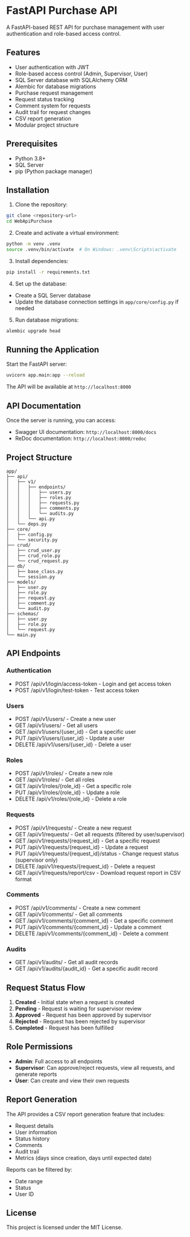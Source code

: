 # FastAPI Purchase API

A FastAPI-based REST API for purchase management with user authentication and role-based access control.

## Features

- User authentication with JWT
- Role-based access control (Admin, Supervisor, User)
- SQL Server database with SQLAlchemy ORM
- Alembic for database migrations
- Purchase request management
- Request status tracking
- Comment system for requests
- Audit trail for request changes
- CSV report generation
- Modular project structure

## Prerequisites

- Python 3.8+
- SQL Server
- pip (Python package manager)

## Installation

1. Clone the repository:
```bash
git clone <repository-url>
cd WebApiPurchase
```

2. Create and activate a virtual environment:
```bash
python -m venv .venv
source .venv/bin/activate  # On Windows: .venv\Scripts\activate
```

3. Install dependencies:
```bash
pip install -r requirements.txt
```

4. Set up the database:
- Create a SQL Server database
- Update the database connection settings in `app/core/config.py` if needed

5. Run database migrations:
```bash
alembic upgrade head
```

## Running the Application

Start the FastAPI server:
```bash
uvicorn app.main:app --reload
```

The API will be available at `http://localhost:8000`

## API Documentation

Once the server is running, you can access:
- Swagger UI documentation: `http://localhost:8000/docs`
- ReDoc documentation: `http://localhost:8000/redoc`

## Project Structure

```
app/
├── api/
│   ├── v1/
│   │   ├── endpoints/
│   │   │   ├── users.py
│   │   │   ├── roles.py
│   │   │   ├── requests.py
│   │   │   ├── comments.py
│   │   │   └── audits.py
│   │   └── api.py
│   └── deps.py
├── core/
│   ├── config.py
│   └── security.py
├── crud/
│   ├── crud_user.py
│   ├── crud_role.py
│   └── crud_request.py
├── db/
│   ├── base_class.py
│   └── session.py
├── models/
│   ├── user.py
│   ├── role.py
│   ├── request.py
│   ├── comment.py
│   └── audit.py
├── schemas/
│   ├── user.py
│   ├── role.py
│   └── request.py
└── main.py
```

## API Endpoints

### Authentication
- POST /api/v1/login/access-token - Login and get access token
- POST /api/v1/login/test-token - Test access token

### Users
- POST /api/v1/users/ - Create a new user
- GET /api/v1/users/ - Get all users
- GET /api/v1/users/{user_id} - Get a specific user
- PUT /api/v1/users/{user_id} - Update a user
- DELETE /api/v1/users/{user_id} - Delete a user

### Roles
- POST /api/v1/roles/ - Create a new role
- GET /api/v1/roles/ - Get all roles
- GET /api/v1/roles/{role_id} - Get a specific role
- PUT /api/v1/roles/{role_id} - Update a role
- DELETE /api/v1/roles/{role_id} - Delete a role

### Requests
- POST /api/v1/requests/ - Create a new request
- GET /api/v1/requests/ - Get all requests (filtered by user/supervisor)
- GET /api/v1/requests/{request_id} - Get a specific request
- PUT /api/v1/requests/{request_id} - Update a request
- PUT /api/v1/requests/{request_id}/status - Change request status (supervisor only)
- DELETE /api/v1/requests/{request_id} - Delete a request
- GET /api/v1/requests/report/csv - Download request report in CSV format

### Comments
- POST /api/v1/comments/ - Create a new comment
- GET /api/v1/comments/ - Get all comments
- GET /api/v1/comments/{comment_id} - Get a specific comment
- PUT /api/v1/comments/{comment_id} - Update a comment
- DELETE /api/v1/comments/{comment_id} - Delete a comment

### Audits
- GET /api/v1/audits/ - Get all audit records
- GET /api/v1/audits/{audit_id} - Get a specific audit record

## Request Status Flow

1. **Created** - Initial state when a request is created
2. **Pending** - Request is waiting for supervisor review
3. **Approved** - Request has been approved by supervisor
4. **Rejected** - Request has been rejected by supervisor
5. **Completed** - Request has been fulfilled

## Role Permissions

- **Admin**: Full access to all endpoints
- **Supervisor**: Can approve/reject requests, view all requests, and generate reports
- **User**: Can create and view their own requests

## Report Generation

The API provides a CSV report generation feature that includes:
- Request details
- User information
- Status history
- Comments
- Audit trail
- Metrics (days since creation, days until expected date)

Reports can be filtered by:
- Date range
- Status
- User ID

## License

This project is licensed under the MIT License. 